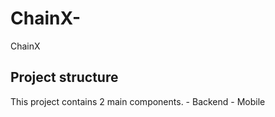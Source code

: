 # ChainX-
ChainX 

## Project structure
This project contains 2 main components.
    - Backend
    - Mobile